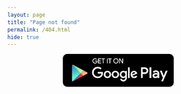 ```yaml
---
layout: page
title: "Page not found"
permalink: /404.html
hide: true
---
```

<html>
<head>
<title>Sahih Bukhari</title>
<meta name="viewport" content="width=device-width, initial-scale=1">
<style>
img {
  display: block;
  margin-left: auto;
  margin-right: auto;
}
</style>
</head>
<body>
<a href="https://play.google.com/store/apps/details?id=com.SahihBukhari.app" title="About Me"><img src="https://raw.githubusercontent.com/SahiBukhari/SahiBukhari.github.io/master/assets/img/playstore.png" alt="Google Play Store" style="width:50%;"></a>
</body>
</html>